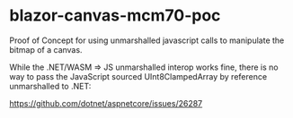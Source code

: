 # blazor-canvas-mcm70-poc

Proof of Concept for using unmarshalled javascript calls to manipulate the bitmap of a canvas.

While the .NET/WASM => JS unmarshalled interop works fine, there is no way to pass the JavaScript sourced UInt8ClampedArray by reference unmarshalled to .NET:

https://github.com/dotnet/aspnetcore/issues/26287
